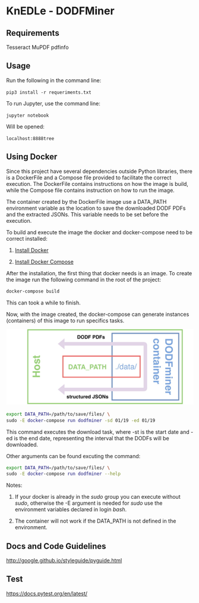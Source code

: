 # KnEDLe - DODFMiner

## Requirements

Tesseract
MuPDF
pdfinfo

## Usage
Run the following in the command line:

```pip3 install -r requeriments.txt```

To run Jupyter, use the command line:

```jupyter notebook```

Will be opened:

```localhost:8888tree```

## Using Docker
Since this project have several dependencies outside Python libraries, there is
a DockerFile and a Compose file provided to facilitate the correct execution. The DockerFile contains instructions on how the image is build,
while the Compose file contains instruction on how to run the image.

The container created by the DockerFile image use a DATA_PATH environment
variable as the location to save the downloaded DODF PDFs and the extracted JSONs. This variable needs to be set before the execution.

To build and execute the image the docker and docker-compose
need to be correct installed:

1. [Install Docker](https://docs.docker.com/compose/environment-variables/)

2. [Install Docker Compose](https://docs.docker.com/compose/install/)

After the installation, the first thing that docker needs is an image. To create the image run the following command in the root of the project:

```sh
docker-compose build
```

This can took a while to finish.

Now, with the image created, the docker-compose can generate instances (containers) of this image to run specifics tasks.

![image](./dodfminer-docker.jpg)

```sh
export DATA_PATH=/path/to/save/files/ \
sudo -E docker-compose run dodfminer -sd 01/19 -ed 01/19
```
This command executes the download task, where -st is the start date and -ed is the end date, representing the interval that the DODFs will be downloaded.

Other arguments can be found excuting the command:

```sh
export DATA_PATH=/path/to/save/files/ \
sudo -E docker-compose run dodfminer --help
```
Notes:
1. If your docker is already in the _sudo_ group you can
execute without _sudo_, otherwise the -E argument is needed for
_sudo_ use the environment variables declared in login _bash_.

2. The container will not work if the DATA_PATH is not defined in the environment. 

## Docs and Code Guidelines

http://google.github.io/styleguide/pyguide.html

## Test

https://docs.pytest.org/en/latest/
